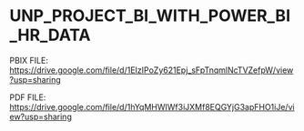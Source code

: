 # UNP_PROJECT_BI_WITH_POWER_BI_HR_DATA

PBIX FILE: https://drive.google.com/file/d/1EIzIPoZy621Epj_sFpTnqmlNcTVZefpW/view?usp=sharing

PDF FILE: https://drive.google.com/file/d/1hYqMHWIWf3iJXMf8EQGYjG3apFHO1iJe/view?usp=sharing
